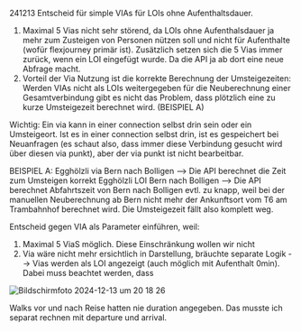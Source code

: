 241213 Entscheid für simple VIAs für LOIs ohne Aufenthaltsdauer.
1. Maximal 5 Vias nicht sehr störend, da LOIs ohne Aufenthalsdauer ja mehr zum Zusteigen von Personen nützen soll und nicht für Aufenthalte (wofür flexjourney primär ist).
Zusätzlich setzen sich die 5 Vias immer zurück, wenn ein LOI eingefügt wurde. Da die API ja ab dort eine neue Abfrage macht.
2. Vorteil der Via Nutzung ist die korrekte Berechnung der Umsteigezeiten: Werden VIAs nicht als LOIs weitergegeben für die Neuberechnung einer Gesamtverbindung gibt es nicht das Problem, dass plötzlich eine zu kurze Umsteigezeit berechnet wird. (BEISPIEL A)

Wichtig: Ein via kann in einer connection selbst drin sein oder ein Umsteigeort. Ist es in einer connection selbst drin, ist es gespeichert bei Neuanfragen (es schaut also, dass immer diese Verbindung gesucht wird über diesen via punkt), aber der via punkt ist nicht bearbeitbar.

BEISPIEL A:
Egghölzli via Bern nach Bolligen --> Die API berechnet die Zeit zum Umsteigen korrekt
Egghölzli LOI Bern nach Bolligen --> Die API berechnet Abfahrtszeit von Bern nach Bolligen evtl. zu knapp, weil bei der manuellen Neuberechnung ab Bern nicht mehr der Ankunftsort vom T6 am Trambahnhof berechnet wird. Die Umsteigezeit fällt also komplett weg.



Entscheid gegen VIA als Parameter einführen, weil:
1. Maximal 5 ViaS möglich. Diese Einschränkung wollen wir nicht
2. Via wäre nicht mehr ersichtlich in Darstellung, bräuchte separate Logik
--> Vias werden als LOI angezeigt (auch möglich mit Aufenthalt 0min). Dabei muss beachtet werden, dass

![Bildschirmfoto 2024-12-13 um 20 18 26](https://github.com/user-attachments/assets/f779e5b9-c12e-4052-9e49-ec1cb48d990a)



Walks vor und nach Reise hatten nie duration angegeben. Das musste ich separat rechnen mit departure und arrival.


